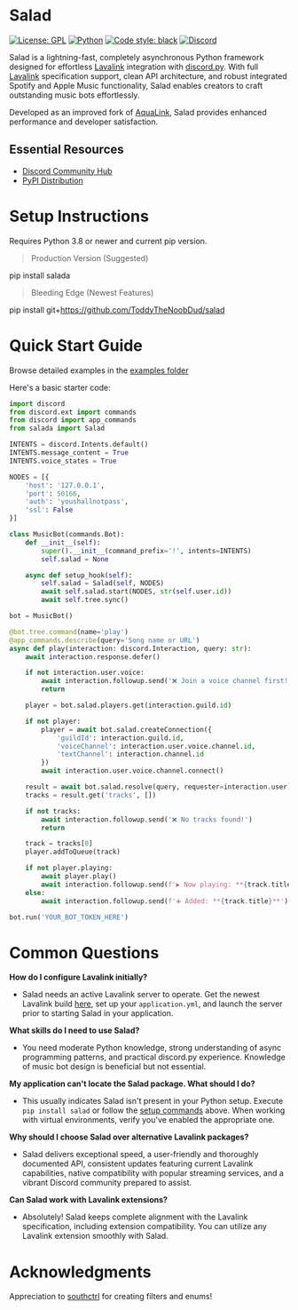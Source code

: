 # Salad

[![License: GPL](https://img.shields.io/github/license/ToddyTheNoobDud/salad?style=flat-square&logo=gnu&logoColor=white&color=A42E2B&labelColor=2f2f2f)](https://github.com/ToddyTheNoobDud/salad/blob/main/LICENSE) [![Python](https://img.shields.io/pypi/pyversions/salad?style=flat-square&logo=python&logoColor=white&color=3776AB&labelColor=2f2f2f)](https://pypi.org/project/salada/) [![Code style: black](https://img.shields.io/badge/code%20style-black-000000.svg?style=flat-square&logo=python&logoColor=white)](https://github.com/psf/black) [![Discord](https://img.shields.io/discord/899324069235810315?style=flat-square&logo=discord&logoColor=white&color=5865F2&label=Support&labelColor=2f2f2f)](https://discord.gg/UKNDx2JWa5)

Salad is a lightning-fast, completely asynchronous Python framework designed for effortless [Lavalink](https://github.com/freyacodes/Lavalink) integration with [discord.py](https://github.com/Rapptz/discord.py). With full [Lavalink](https://github.com/freyacodes/Lavalink) specification support, clean API architecture, and robust integrated Spotify and Apple Music functionality, Salad enables creators to craft outstanding music bots effortlessly.

Developed as an improved fork of [AquaLink](https://github.com/ToddyTheNoobDud/AquaLink), Salad provides enhanced performance and developer satisfaction.

## Essential Resources
- [Discord Community Hub](https://discord.gg/UKNDx2JWa5)
- [PyPI Distribution](https://pypi.org/project/salada/)

# Setup Instructions
Requires Python 3.8 or newer and current pip version.

> Production Version (Suggested)

pip install salada

> Bleeding Edge (Newest Features)

pip install git+https://github.com/ToddyTheNoobDud/salad

# Quick Start Guide
Browse detailed examples in the [examples folder](https://github.com/ToddyTheNoobDud/salad/tree/main/examples)

Here's a basic starter code:
```py
import discord
from discord.ext import commands
from discord import app_commands
from salada import Salad

INTENTS = discord.Intents.default()
INTENTS.message_content = True
INTENTS.voice_states = True

NODES = [{
    'host': '127.0.0.1',
    'port': 50166,
    'auth': 'youshallnotpass',
    'ssl': False
}]

class MusicBot(commands.Bot):
    def __init__(self):
        super().__init__(command_prefix='!', intents=INTENTS)
        self.salad = None

    async def setup_hook(self):
        self.salad = Salad(self, NODES)
        await self.salad.start(NODES, str(self.user.id))
        await self.tree.sync()

bot = MusicBot()

@bot.tree.command(name='play')
@app_commands.describe(query='Song name or URL')
async def play(interaction: discord.Interaction, query: str):
    await interaction.response.defer()

    if not interaction.user.voice:
        await interaction.followup.send('❌ Join a voice channel first!')
        return

    player = bot.salad.players.get(interaction.guild.id)

    if not player:
        player = await bot.salad.createConnection({
            'guildId': interaction.guild.id,
            'voiceChannel': interaction.user.voice.channel.id,
            'textChannel': interaction.channel.id
        })
        await interaction.user.voice.channel.connect()

    result = await bot.salad.resolve(query, requester=interaction.user)
    tracks = result.get('tracks', [])

    if not tracks:
        await interaction.followup.send('❌ No tracks found!')
        return

    track = tracks[0]
    player.addToQueue(track)

    if not player.playing:
        await player.play()
        await interaction.followup.send(f'▶️ Now playing: **{track.title}**')
    else:
        await interaction.followup.send(f'➕ Added: **{track.title}**')

bot.run('YOUR_BOT_TOKEN_HERE')
```
# Common Questions

**How do I configure Lavalink initially?**
- Salad needs an active Lavalink server to operate. Get the newest Lavalink build [here](https://github.com/freyacodes/Lavalink/releases/latest), set up your `application.yml`, and launch the server prior to starting Salad in your application.

**What skills do I need to use Salad?**
- You need moderate Python knowledge, strong understanding of async programming patterns, and practical discord.py experience. Knowledge of music bot design is beneficial but not essential.

**My application can't locate the Salad package. What should I do?**
- This usually indicates Salad isn't present in your Python setup. Execute `pip install salad` or follow the [setup commands](#setup-instructions) above. When working with virtual environments, verify you've enabled the appropriate one.

**Why should I choose Salad over alternative Lavalink packages?**
- Salad delivers exceptional speed, a user-friendly and thoroughly documented API, consistent updates featuring current Lavalink capabilities, native compatibility with popular streaming services, and a vibrant Discord community prepared to assist.

**Can Salad work with Lavalink extensions?**
- Absolutely! Salad keeps complete alignment with the Lavalink specification, including extension compatibility. You can utilize any Lavalink extension smoothly with Salad.

# Acknowledgments

Appreciation to [southctrl](https://github.com/southctrl) for creating filters and enums!